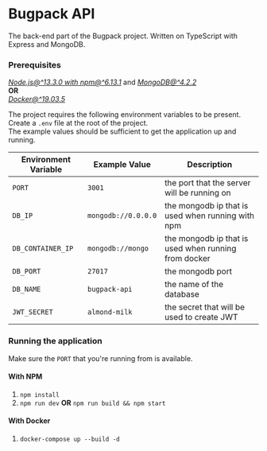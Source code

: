 # Bugpack API

The back-end part of the Bugpack project. Written on TypeScript with Express and MongoDB.

### Prerequisites
[*Node.js@^13.3.0 with npm@^6.13.1*](https://nodejs.org/en/download/) and [*MongoDB@^4.2.2*](https://www.mongodb.com/download-center/community)  
**OR**  
[*Docker@^19.03.5*](https://www.docker.com/)

The project requires the following environment variables to be present. Create a `.env` file at the root of the project.  
The example values should be sufficient to get the application up and running.

| Environment Variable  | Example Value       | Description                                           |
| --------------------- | ------------------- | ----------------------------------------------------- |
| `PORT`                | `3001`              | the port that the server will be running on           |
| `DB_IP`               | `mongodb://0.0.0.0` | the mongodb ip that is used when running with npm     |
| `DB_CONTAINER_IP`     | `mongodb://mongo`   | the mongodb ip that is used when running from docker  |
| `DB_PORT`             | `27017`             | the mongodb port                                      |
| `DB_NAME`             | `bugpack-api`       | the name of the database                              |
| `JWT_SECRET`          | `almond-milk`       | the secret that will be used to create JWT            |

### Running the application

Make sure the `PORT` that you're running from is available.

#### With NPM
1. `npm install`
2. `npm run dev` **OR** `npm run build && npm start`

#### With Docker
1. `docker-compose up --build -d`
